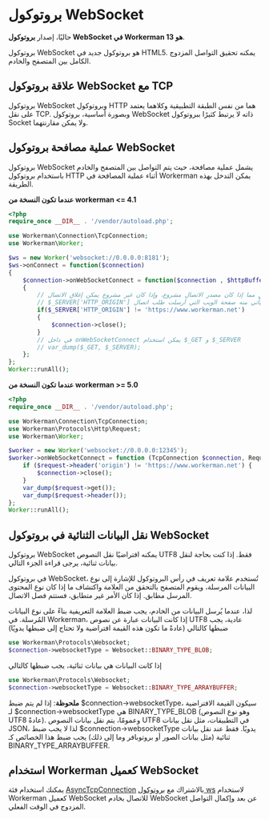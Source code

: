 
# بروتوكول WebSocket

حاليًا، إصدار **بروتوكول WebSocket في Workerman هو 13**.

بروتوكول WebSocket هو بروتوكول جديد في HTML5. يمكنه تحقيق التواصل المزدوج الكامل بين المتصفح والخادم.

## علاقة بروتوكول WebSocket مع TCP

بروتوكول WebSocket وبروتوكول HTTP هما من نفس الطبقة التطبيقية وكلاهما يعتمد على نقل TCP. وبصورة أساسية، بروتوكول WebSocket ذاته لا يرتبط كثيرًا ببروتوكول Socket ولا يمكن مقارنتهما.

## عملية مصافحة بروتوكول WebSocket

بروتوكول WebSocket يشمل عملية مصافحة، حيث يتم التواصل بين المتصفح والخادم باستخدام بروتوكول HTTP أثناء عملية المصافحة في Workerman يمكن التدخل بهذه الطريقة.

**عندما تكون النسخة من workerman <= 4.1**
```php
<?php
require_once __DIR__ . '/vendor/autoload.php';

use Workerman\Connection\TcpConnection;
use Workerman\Worker;

$ws = new Worker('websocket://0.0.0.0:8181');
$ws->onConnect = function($connection)
{
    $connection->onWebSocketConnect = function($connection , $httpBuffer)
    {
        // يمكن هنا التحقق مما إذا كان مصدر الاتصال مشروع، وإذا كان غير مشروع يمكن إغلاق الاتصال
        // $_SERVER['HTTP_ORIGIN'] تعبر عن الموقع الذي يأتي منه صفحة الويب التي أرسلت طلب اتصال websocket
        if($_SERVER['HTTP_ORIGIN'] != 'https://www.workerman.net')
        {
            $connection->close();
        }
        // في داخل onWebSocketConnect يمكن استخدام $_GET و $_SERVER
        // var_dump($_GET, $_SERVER);
    };
};
Worker::runAll();
```

**عندما تكون النسخة من workerman >= 5.0**
```php
<?php
require_once __DIR__ . '/vendor/autoload.php';

use Workerman\Connection\TcpConnection;
use Workerman\Protocols\Http\Request;
use Workerman\Worker;

$worker = new Worker('websocket://0.0.0.0:12345');
$worker->onWebSocketConnect = function (TcpConnection $connection, Request $request) {
    if ($request->header('origin') != 'https://www.workerman.net') {
        $connection->close();
    }
    var_dump($request->get());
    var_dump($request->header());
};
Worker::runAll();
```

## نقل البيانات الثنائية في بروتوكول WebSocket

بروتوكول WebSocket يمكنه افتراضيًا نقل النصوص UTF8 فقط. إذا كنت بحاجة لنقل بيانات ثنائية، يرجى قراءة الجزء التالي.

في بروتوكول WebSocket، تُستخدم علامة تعريف في رأس البروتوكول للإشارة إلى نوع البيانات المرسلة، ويقوم المتصفح بالتحقق من العلامة واكتشاف ما إذا كان نوع المحتوى المرسل مطابق. إذا كان الأمر غير متطابق، فستتم فصل الاتصال.

لذا، عندما يُرسل البيانات من الخادم، يجب ضبط العلامة التعريفية بناءً على نوع البيانات المُرسلة. في Workerman، إذا كانت البيانات عبارة عن نصوص UTF8 عادية، يجب ضبطها كالتالي (عادةً ما تكون هذه القيمة افتراضية ولا تحتاج إلى ضبطها يدويًا)
```php
use Workerman\Protocols\Websocket;
$connection->websocketType = Websocket::BINARY_TYPE_BLOB;
```

إذا كانت البيانات هي بيانات ثنائية، يجب ضبطها كالتالي
```php
use Workerman\Protocols\Websocket;
$connection->websocketType = Websocket::BINARY_TYPE_ARRAYBUFFER;
```

**ملحوظة**: إذا لم يتم ضبط $connection->websocketType، سيكون القيمة الافتراضية لـ $connection->websocketType هي BINARY_TYPE_BLOB (وهو نوع النصوص UTF8 عادةً). وعمومًا، يتم نقل بيانات النصوص UTF8 في التطبيقات، مثل نقل بيانات JSON، لذا لا يجب ضبط $connection->websocketType يدويًا. فقط عند نقل بيانات ثنائية (مثل بيانات الصور أو بروتوبافر وما إلى ذلك) يجب ضبط هذا الخصائص كـ BINARY_TYPE_ARRAYBUFFER.

## استخدام Workerman كعميل WebSocket
يمكنك استخدام فئة [AsyncTcpConnection](../async-tcp-connection.md) بالاشتراك مع [بروتوكول ws](about-ws.md) لاستخدام Workerman كعميل WebSocket للاتصال بخادم WebSocket عن بعد وإكمال التواصل المزدوج في الوقت الفعلي.
